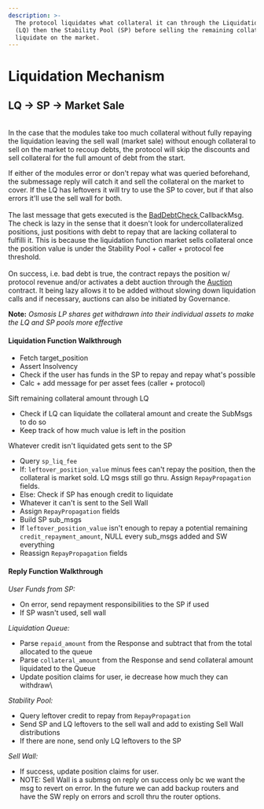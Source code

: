 ```yaml
---
description: >-
  The protocol liquidates what collateral it can through the Liquidation Queue
  (LQ) then the Stability Pool (SP) before selling the remaining collateral to
  liquidate on the market.
---
```


# Liquidation Mechanism

## &#x20;                        LQ -> SP -> Market Sale

\
In the case that the modules take too much collateral without fully repaying the liquidation leaving the sell wall (market sale) without enough collateral to sell on the market to recoup debts, the protocol will skip the discounts and sell collateral for the full amount of debt from the start.

If either of the modules error or don't repay what was queried beforehand, the submessage reply will catch it and sell the collateral on the market to cover. If the LQ has leftovers it will try to use the SP to cover, but if that also errors it'll use the sell wall for both. \
\
The last message that gets executed is the [BadDebtCheck ](../smart-contracts/positions.md#baddebtcheck)CallbackMsg. The check is lazy in the sense that it doesn't look for undercollateralized positions, just positions with debt to repay that are lacking collateral to fulfilli it. This is because the liquidation function market sells collateral once the position value is under the Stability Pool + caller + protocol fee threshold.\
\
On success, i.e. bad debt is true, the contract repays the position w/ protocol revenue and/or activates a debt auction through the [Auction ](../smart-contracts/mbrn-auction.md)contract. It being lazy allows it to be added without slowing down liquidation calls and if necessary, auctions can also be initiated by Governance.

**Note:** _Osmosis LP shares get withdrawn into their individual assets to make the LQ and SP pools more effective_&#x20;

#### Liquidation Function Walkthrough

* Fetch target\_position
* Assert Insolvency
* Check if the user has funds in the SP to repay and repay what's possible
* Calc + add message for per asset fees (caller + protocol)

Sift remaining collateral amount through LQ

* Check if LQ can liquidate the collateral amount and create the SubMsgs to do so
* Keep track of how much value is left in the position

Whatever credit isn't liquidated gets sent to the SP

* Query `sp_liq_fee`
* If: `leftover_position_value` minus fees can't repay the position, then the collateral is market sold. LQ msgs still go thru. Assign `RepayPropagation` fields.
* Else: Check if SP has enough credit to liquidate
* Whatever it can't is sent to the Sell Wall
* Assign `RepayPropagation` fields
* Build SP sub\_msgs
* If `leftover_position_value` isn't enough to repay a potential remaining `credit_repayment_amount`, NULL every sub\_msgs added and SW everything
* Reassign `RepayPropagation` fields

#### Reply Function Walkthrough

_User Funds from SP:_

* On error, send repayment responsibilities to the SP if used
* If SP wasn't used, sell wall&#x20;



_Liquidation Queue:_

* Parse `repaid_amount` from the Response and subtract that from the total allocated to the queue
* Parse `collateral_amount` from the Response and send collateral amount liquidated to the Queue
* Update position claims for user, ie decrease how much they can withdraw\


_Stability Pool:_

* Query leftover credit to repay from `RepayPropagation`
* Send SP and LQ leftovers to the sell wall and add to existing Sell Wall distributions
* If there are none, send only LQ leftovers to the SP



_Sell Wall:_

* If success, update position claims for user.
* NOTE: Sell Wall is a submsg on reply on success only bc we want the msg to revert on error. In the future we can add backup routers and have the SW reply on errors and scroll thru the router options.&#x20;

